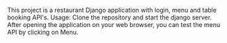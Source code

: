 This project is a restaurant Django application with login, menu and table booking API's.
Usage: Clone the repository and start the django server. After opening the application on your web browser, you can test the menu API by clicking on Menu.